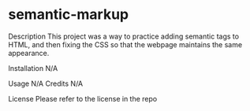 # semantic-markup

Description
This project was a way to practice adding semantic tags to HTML, and then fixing the CSS so that the webpage maintains the same appearance.

Installation
N/A

Usage
N/A
Credits
N/A

License
Please refer to the license in the repo